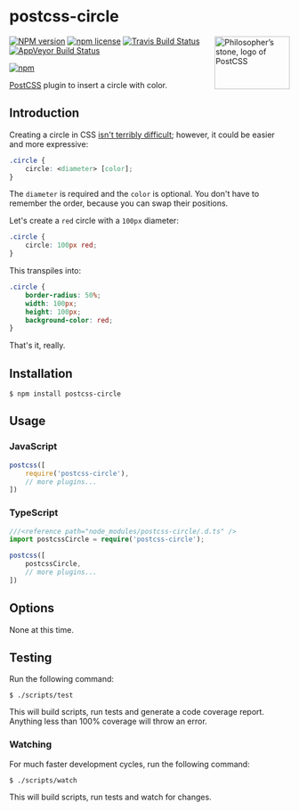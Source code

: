 # postcss-circle

<img align="right" width="135" height="95"
	title="Philosopher’s stone, logo of PostCSS"
	src="http://postcss.github.io/postcss/logo-leftp.png">

[![NPM version](http://img.shields.io/npm/v/postcss-circle.svg?style=flat)](https://www.npmjs.org/package/postcss-circle)
[![npm license](http://img.shields.io/npm/l/postcss-circle.svg?style=flat-square)](https://www.npmjs.org/package/postcss-circle)
[![Travis Build Status](https://img.shields.io/travis/jedmao/postcss-circle.svg?label=unix)](https://travis-ci.org/jedmao/postcss-circle)
[![AppVeyor Build Status](https://img.shields.io/appveyor/ci/jedmao/postcss-circle.svg?label=windows)](https://ci.appveyor.com/project/jedmao/postcss-circle)

[![npm](https://nodei.co/npm/postcss-circle.svg?downloads=true)](https://nodei.co/npm/postcss-circle/)

[PostCSS](https://github.com/postcss/postcss) plugin to insert a circle with color.

## Introduction

Creating a circle in CSS [isn't terribly difficult](http://davidwalsh.name/css-circles); however, it could be easier and more expressive:

```css
.circle {
	circle: <diameter> [color];
}
```

The `diameter` is required and the `color` is optional. You don't have to remember the order, because you can swap their positions.

Let's create a `red` circle with a `100px` diameter:

```css
.circle {
	circle: 100px red;
}
```

This transpiles into:

```css
.circle {
	border-radius: 50%;
	width: 100px;
	height: 100px;
	background-color: red;
}
```

That's it, really.

## Installation

```
$ npm install postcss-circle
```

## Usage

### JavaScript

```js
postcss([
	require('postcss-circle'),
	// more plugins...
])
```

### TypeScript

```ts
///<reference path="node_modules/postcss-circle/.d.ts" />
import postcssCircle = require('postcss-circle');

postcss([
	postcssCircle,
	// more plugins...
])
```

## Options

None at this time.

## Testing

Run the following command:

```
$ ./scripts/test
```

This will build scripts, run tests and generate a code coverage report. Anything less than 100% coverage will throw an error.

### Watching

For much faster development cycles, run the following command:

```
$ ./scripts/watch
```

This will build scripts, run tests and watch for changes.
